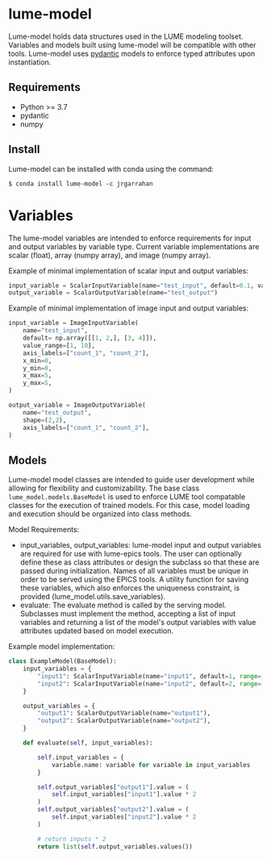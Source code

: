 # lume-model

Lume-model holds data structures used in the LUME modeling toolset. Variables and models built using lume-model will be compatible with other tools. Lume-model uses [pydantic](https://pydantic-docs.helpmanual.io/) models to enforce typed attributes upon instantiation.

## Requirements
* Python >= 3.7
* pydantic
* numpy

## Install

Lume-model can be installed with conda using the command:

``` $ conda install lume-model -c jrgarrahan ```

# Variables

The lume-model variables are intended to enforce requirements for input and output variables by variable type. Current variable implementations are scalar (float), array (numpy array), and image (numpy array).

Example of minimal implementation of scalar input and output variables:
```python
input_variable = ScalarInputVariable(name="test_input", default=0.1, value_range=[1, 2])
output_variable = ScalarOutputVariable(name="test_output")
```

Example of minimal implementation of image input and output variables:
```python
input_variable = ImageInputVariable(
    name="test_input",
    default= np.array([[1, 2,], [3, 4]]),
    value_range=[1, 10],
    axis_labels=["count_1", "count_2"],
    x_min=0,
    y_min=0,
    x_max=5,
    y_max=5,
)

output_variable = ImageOutputVariable(
    name="test_output",
    shape=(2,2),
    axis_labels=["count_1", "count_2"],
)
```

## Models

Lume-model model classes are intended to guide user development while allowing for flexibility and customizability. The base class `lume_model.models.BaseModel` is used to enforce LUME tool compatable classes for the execution of trained models. For this case, model loading and execution should be organized into class methods.

Model Requirements:
* input_variables, output_variables: lume-model input and output variables are required for use with lume-epics tools. The user can optionally define these as class attributes or design the subclass so that these are passed during initialization. Names of all variables must be unique in order to be served using the EPICS tools. A utility function for saving these variables, which also enforces the uniqueness constraint, is provided (lume_model.utils.save_variables).
* evaluate: The evaluate method is called by the serving model. Subclasses must implement the method, accepting a list of input variables and returning a list of the model's output variables with value attributes updated based on model execution.

Example model implementation:

```python
class ExampleModel(BaseModel):
    input_variables = {
        "input1": ScalarInputVariable(name="input1", default=1, range=[0.0, 5.0]),
        "input2": ScalarInputVariable(name="input2", default=2, range=[0.0, 5.0]),
    }

    output_variables = {
        "output1": ScalarOutputVariable(name="output1"),
        "output2": ScalarOutputVariable(name="output2"),
    }

    def evaluate(self, input_variables):

        self.input_variables = {
            variable.name: variable for variable in input_variables
        }

        self.output_variables["output1"].value = (
            self.input_variables["input1"].value * 2
        )
        self.output_variables["output2"].value = (
            self.input_variables["input2"].value * 2
        )

        # return inputs * 2
        return list(self.output_variables.values())
```
